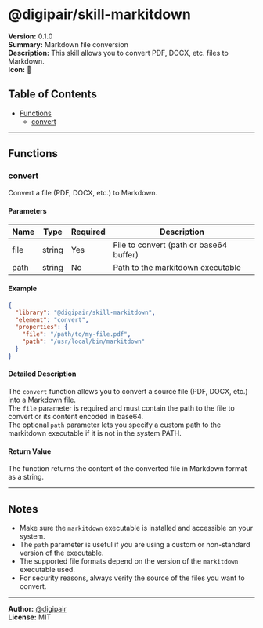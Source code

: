 # @digipair/skill-markitdown

**Version:** 0.1.0  
**Summary:** Markdown file conversion  
**Description:** This skill allows you to convert PDF, DOCX, etc. files to Markdown.  
**Icon:** 📄

## Table of Contents

- [Functions](#functions)
  - [convert](#convert)

---

## Functions

### convert

Convert a file (PDF, DOCX, etc.) to Markdown.

#### Parameters

| Name | Type   | Required | Description                             |
| ---- | ------ | -------- | --------------------------------------- |
| file | string | Yes      | File to convert (path or base64 buffer) |
| path | string | No       | Path to the markitdown executable       |

#### Example

```json
{
  "library": "@digipair/skill-markitdown",
  "element": "convert",
  "properties": {
    "file": "/path/to/my-file.pdf",
    "path": "/usr/local/bin/markitdown"
  }
}
```

#### Detailed Description

The `convert` function allows you to convert a source file (PDF, DOCX, etc.) into a Markdown file.  
The `file` parameter is required and must contain the path to the file to convert or its content encoded in base64.  
The optional `path` parameter lets you specify a custom path to the markitdown executable if it is not in the system PATH.

#### Return Value

The function returns the content of the converted file in Markdown format as a string.

---

## Notes

- Make sure the `markitdown` executable is installed and accessible on your system.
- The `path` parameter is useful if you are using a custom or non-standard version of the executable.
- The supported file formats depend on the version of the `markitdown` executable used.
- For security reasons, always verify the source of the files you want to convert.

---

**Author:** [@digipair](https://github.com/digipair)  
**License:** MIT
